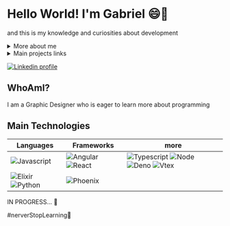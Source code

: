 # Hello World! I'm Gabriel 😄🖖
and this is my knowledge and curiosities about development 

<details>
  <summary> More about me</summary>
  <div>
  
 ``` js
 const aboutMe = {
     name: 'Gabriel Henrique',
     title: 'Dev & Designer',
     knowledge: ['Web Development', 'UX/UI design', 'Graphic Design'],
     motivation: [
         'Expand my knowledge and perspective',
         'Make my projects more creatives'
     ],
 }
 ```
 
  </div>
</details>

<details>
  <summary> Main projects links </summary>
  <div>
  
 - [CLICK ME TO SEE THE DRAFT PROJECT](https://pouthergust.github.io/pouthergust/)

 - [CLICK ME TO SEE THE ALTERNATIVE PROJECT](https://pouthergust.github.io/HelloAlpine/)
 
  </div>
</details>

[![Linkedin profile](https://img.shields.io/badge/-LinkedIn-%230077B5?style=for-the-badge&logo=linkedin&logoColor=white)](https://www.linkedin.com/in/gabriel-henrique-5a562020a/)

## WhoAmI?

I am a Graphic Designer who is eager to learn more about programming 

<!-- ![Gabriel's GitHub status](https://github-readme-stats.vercel.app/api?username=pouthergust&theme=omni&show_icons=true&) -->

## Main Technologies

| Languages | Frameworks | more |
| --------- |----------- | ---- |
| ![Javascript](https://img.shields.io/badge/Javascript-464647?style=for-the-badge&logo=javascript) | ![Angular](https://img.shields.io/badge/Angular-DD0031?style=for-the-badge&logo=angular&logoColor=white) ![React](https://img.shields.io/badge/React-3178C5?style=for-the-badge&logo=react&logoColor=white) | ![Typescript](https://img.shields.io/badge/Typescript-3178C5?style=for-the-badge&logo=typescript&logoColor=white) ![Node](https://img.shields.io/badge/Node-80BE03?style=for-the-badge&logo=node.js&logoColor=white) ![Deno](https://img.shields.io/badge/Deno-white?style=for-the-badge&logo=deno&logoColor=464647) ![Vtex](https://img.shields.io/badge/VTEX-F71964?style=for-the-badge&logo=vtex&logoColor=white) |
![Elixir](https://img.shields.io/badge/Elixir-622780?style=for-the-badge&logo=elixir&logoColor=white) ![Python](https://img.shields.io/badge/python-yellow?style=for-the-badge&logo=python) | ![Phoenix](https://img.shields.io/badge/Phoenix-F15523?style=for-the-badge&logo=elixir-phoenix&logoColor=white)

IN PROGRESS... 🚧

#nerverStopLearning🚀


